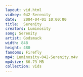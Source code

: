 ```yaml
---
layout: vid.html
vidkey: 042-Serenity
date:   2004-04-01 10:00:00
title:  Serenity
creators: Luminosity
song: Serenity
artist: Godsmack
width: 848
height: 480
fandoms: Firefly
mp4: Luminosity-042-Serenity.m4v
mp4size: 66.73 MB
collection: vids
---
```


  <div>
  
  </div>
  